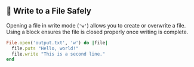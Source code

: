 ## 📝 Write to a File Safely

Opening a file in write mode (`'w'`) allows you to create or overwrite a file. Using a block ensures the file is closed properly once writing is complete.

```ruby
File.open('output.txt', 'w') do |file|
  file.puts "Hello, world!"
  file.write "This is a second line."
end
```